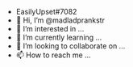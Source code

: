 - EasilyUpset#7082
- 👋 Hi, I’m @madladprankstr
- 👀 I’m interested in ...
- 🌱 I’m currently learning ...
- 💞️ I’m looking to collaborate on ...
- 📫 How to reach me ...

<!---
madladprankstr/madladprankstr is a ✨ special ✨ repository because its `README.md` (this file) appears on your GitHub profile.
You can click the Preview link to take a look at your changes.
--->
